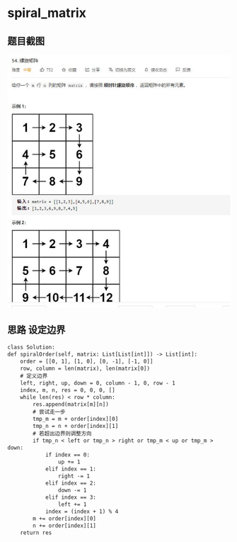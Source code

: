 # spiral_matrix

## 题目截图
 ![](spiral_matrix.jpg)

## 思路 设定边界




    class Solution:
    def spiralOrder(self, matrix: List[List[int]]) -> List[int]:
        order = [[0, 1], [1, 0], [0, -1], [-1, 0]]
        row, column = len(matrix), len(matrix[0])
        # 定义边界
        left, right, up, down = 0, column - 1, 0, row - 1
        index, m, n, res = 0, 0, 0, []
        while len(res) < row * column:
            res.append(matrix[m][n])
            # 尝试走一步
            tmp_m = m + order[index][0]
            tmp_n = n + order[index][1]
            # 若超出边界则调整方向
            if tmp_n < left or tmp_n > right or tmp_m < up or tmp_m > down:
                if index == 0:
                    up += 1
                elif index == 1:
                    right -= 1
                elif index == 2:
                    down -= 1
                elif index == 3:
                    left += 1
                index = (index + 1) % 4
            m += order[index][0]
            n += order[index][1]
        return res



